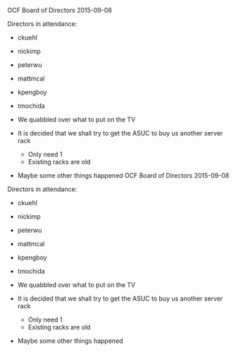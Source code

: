 OCF Board of Directors
2015-09-08

Directors in attendance:
 - ckuehl
 - nickimp
 - peterwu
 - mattmcal
 - kpengboy
 - tmochida

 - We quabbled over what to put on the TV
 - It is decided that we shall try to get the ASUC to buy us another server
   rack
   - Only need 1
   - Existing racks are old
 - Maybe some other things happened
OCF Board of Directors
2015-09-08

Directors in attendance:
 - ckuehl
 - nickimp
 - peterwu
 - mattmcal
 - kpengboy
 - tmochida

 - We quabbled over what to put on the TV
 - It is decided that we shall try to get the ASUC to buy us another server
   rack
   - Only need 1
   - Existing racks are old
 - Maybe some other things happened
